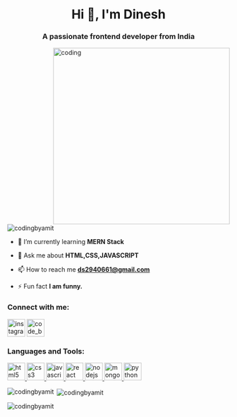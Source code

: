 <h1 align="center">Hi 👋, I'm Dinesh</h1>
<h3 align="center">A passionate frontend developer from India</h3>
<img align="right" width="400" src="https://i.giphy.com/media/qgQUggAC3Pfv687qPC/giphy.webp" alt="coding">

<p align="left"> <img src="https://komarev.com/ghpvc/?username=codingbyamit&label=Profile%20views&color=0e75b6&style=flat" alt="codingbyamit" /> </p>

- 🌱 I’m currently learning **MERN Stack**

- 💬 Ask me about **HTML,CSS,JAVASCRIPT**

- 📫 How to reach me **ds2940661@gmail.com**

- ⚡ Fun fact **I am funny.**

<h3 align="left">Connect with me:</h3>
<p align="left">
<a href="https://www.instagram.com/dinesh_1316__/" target="_blank"><img align="center" src="https://cdn.icon-icons.com/icons2/836/PNG/512/Instagram_icon-icons.com_66804.png" alt="instagram" height="40" width="40" /></a>
<a href="https://www.linkedin.com/in/dinesh-singh-8086a7254/" target="_blank"><img align="center" src="https://img.icons8.com/?size=512&id=13930&format=png" alt="code_by_amit" height="40" width="40" /></a>

<h3 align="left">Languages and Tools:</h3>

<p align="left"> <a href="https://www.w3.org/html/" target="_blank" rel="noreferrer"> <img src="https://cdn-icons-png.flaticon.com/128/888/888859.png" alt="html5" width="40" height="40"/> </a> 
<a href="https://www.w3schools.com/css/" target="_blank" rel="noreferrer"> <img src="https://cdn-icons-png.flaticon.com/128/888/888847.png" alt="css3" width="40" height="40"/> </a>  
<a href="https://developer.mozilla.org/en-US/docs/Web/JavaScript" target="_blank" rel="noreferrer"> <img src="https://cdn-icons-png.flaticon.com/128/5968/5968292.png" alt="javascript" width="40" height="40"/> </a> 
<a href="https://reactjs.org/" target="_blank" rel="noreferrer"> <img src="https://cdn-icons-png.flaticon.com/128/3334/3334886.png" alt="react" width="40" height="40"/> </a>
<a href="https://nodejs.org" target="_blank" rel="noreferrer"> <img src="https://cdn-icons-png.flaticon.com/128/5968/5968322.png" alt="nodejs" width="40" height="40"/> </a> 
<a href="https://www.mongodb.com/" target="_blank" rel="noreferrer"> <img src="https://cdn-icons-png.flaticon.com/128/148/148825.png" alt="mongodb" width="40" height="40"/> </a>  
<a href="https://www.python.org" target="_blank" rel="noreferrer"> <img src="https://cdn-icons-png.flaticon.com/128/5968/5968350.png" alt="python" width="40" height="40"/> </a></p>

<p><img align="left" src="https://github-readme-stats.vercel.app/api/top-langs?username=codingbyamit&show_icons=true&locale=en&layout=compact" alt="codingbyamit" /></p>

<p>&nbsp;<img align="center" src="https://github-readme-stats.vercel.app/api?username=codingbyamit&show_icons=true&locale=en" alt="codingbyamit" /></p>

<p><img align="center" src="https://github-readme-streak-stats.herokuapp.com/?user=codingbyamit&" alt="codingbyamit" /></p>
